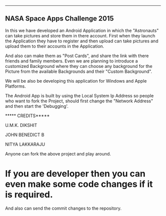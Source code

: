 --------------------------------
NASA Space Apps Challenge 2015
--------------------------------
In this we have developed an Android Application in which the "Astronauts" can take pictures and store them in there account.
First when they launch the Application they have to register and then upload can take pictures and 
upload them to their accounts in the Application.

And also can make them as "Post Cards", and share the link with there friends and family members.
Even we are planning to introduce a customized Background where they can choose any background 
for the Picture from the available Backgrounds and their "Custom Background".

We will be also be developing this application for Windows and Apple Platforms.

The Android App is built by using the Local System Ip Address so people who want to fork the Project, 
should first change the "Network Address" and then start the 'Debugging'. 


***** CREDITS*****

U.M.K. DIKSHIT

JOHN BENEDICT B

NITYA LAKKARAJU

Anyone can fork the above project and play around.
# If you are developer then you can even make some code changes if it is required.
And also can send the commit changes to the repository.

